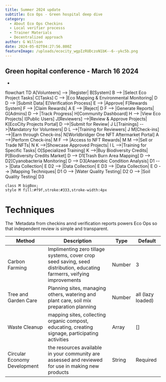 ```yaml
---
title: Summer 2024 update
subtitle: Eco Ops - Green hospital deep dive
category:
  - About Eco Ops Checkins
  - Local verifier processs
  - Trainer Materials 
  - Decentralized approach
author: G Willson
date: 2024-05-02T04:27:56.800Z
featureImage: /uploads/ecocity_wgpIzRUDczoN1bK--6--ykc5b.png
---
```

## Green hopital conference - March 16 2024

-   
flowchart TD
    A[Volunteers] --> |Register| B[System]
    B --> |Select Eco Project Tasks| C[Tasks]
    C --> |Eco Mapping & Environmental Monitoring| D
    D --> |Submit Data| E[Verification Process]
    E --> |Approve| F[Rewards System]
    F --> |Claim Rewards| A
    E --> |Reject| D
    F --> |Generate Reports| G[Admins]
    D --> |Track Progress| H[Community Dashboard]
    H --> |View Eco Projects| I[Public Users]
    J[Reviewers] -->|Review & Approve Projects| K[EcoCity Projects Portal]
    D -->|Submit for Review| J
    L[Trainings] -->|Mandatory for Volunteers| D
    L -->|Training for Reviewers| J
    M[Check-ins] -->|Earn through Check-ins| N[Worldbridger One NFT Aftermarket Portal]
    A -->|Perform Check-ins| M
    F --> |Access to NFT Rewards| M
    M -->|Sell or Trade NFTs| N
    K -->|Showcase Approved Projects| I
    L -->|Training for Specific Tasks| O[Specialized Training]
    K -->|Buy Biodiversity Credits| P[Biodiversity Credits Market]
    D --> D1[Trash Burn Area Mapping]
    D --> D2[Cyanobacteria Monitoring]
    D --> D3[Anaerobic Condition Analysis]
    D1 --> |Data Collection| E
    D2 --> |Data Collection| E
    D3 --> |Data Collection| E
    O --> |Mapping Techniques| D1
    O --> |Water Quality Testing| D2
    O --> |Soil Quality Testing| D3

    class M bigBox;
    style M fill:#f9f,stroke:#333,stroke-width:4px






# Techniques
The `Metadata from checkins annd verification reports powers Eco Ops so that independent review is simple and transparent.   

| Method     | Description                                          | Type   | Default           |
| -------- | ---------------------------------------------------- | ------ | ----------------- |
| Carbon Farming   | Implimenting  zero tillage systems, cover crop seed saving, seed distribution, educating farmerrs, veifying improvements            | Number | 3                 |
| Tree and Garden Care   | Planning sites, managing others, watering and plant care, soil mix preparation  planning                 | Number | all (lazy loaded) |
| Waste Cleanup | mapping sites, collecting organic compost, educating, creating signage, participating activities | Array  | \[]               |
| Circular Economy Development | the resources available in your community are assessed and reviewed for use in making new products           | String | Required          |

